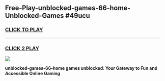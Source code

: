 
## Free-Play-unblocked-games-66-home-Unblocked-Games #49ucu
<h3>
<a href="https://news.freeplayer.one?title=unblocked-games-66-home&ref=8M">CLICK TO PLAY</a></h3>
<hr>

<h3>
<a href="https://news.freeplayer.one?title=unblocked-games-66-home&ref=8M">CLICK 2 PLAY</a>
  
</h3>

<a href="https://news.freeplayer.one?title=unblocked-games-66-home&ref=8M"><img src="https://clearcache.store/games.png"></a>


**unblocked-games-66-home games unblocked: Your Gateway to Fun and Accessible Online Gaming**
